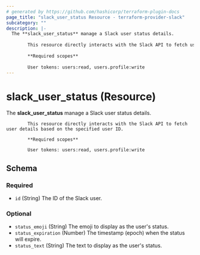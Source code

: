 ```yaml
---
# generated by https://github.com/hashicorp/terraform-plugin-docs
page_title: "slack_user_status Resource - terraform-provider-slack"
subcategory: ""
description: |-
  The **slack_user_status** manage a Slack user status details.
  
  		This resource directly interacts with the Slack API to fetch user details based on the specified user ID.
  
  		**Required scopes**
  
  		User tokens: users:read, users.profile:write
---
```


# slack_user_status (Resource)

The **slack_user_status** manage a Slack user status details.

			This resource directly interacts with the Slack API to fetch user details based on the specified user ID.

			**Required scopes**

			User tokens: users:read, users.profile:write



<!-- schema generated by tfplugindocs -->
## Schema

### Required

- `id` (String) The ID of the Slack user.

### Optional

- `status_emoji` (String) The emoji to display as the user's status.
- `status_expiration` (Number) The timestamp (epoch) when the status will expire.
- `status_text` (String) The text to display as the user's status.

